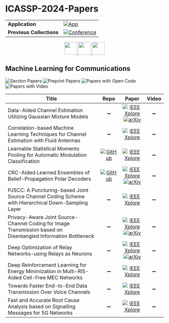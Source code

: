 # ICASSP-2024-Papers

<table>
    <tr>
        <td><strong>Application</strong></td>
        <td>
            <a href="https://huggingface.co/spaces/DmitryRyumin/NewEraAI-Papers" style="float:left;">
                <img src="https://img.shields.io/badge/🤗-NewEraAI--Papers-FFD21F.svg" alt="App" />
            </a>
        </td>
    </tr>
    <tr>
        <td><strong>Previous Collections</strong></td>
        <td>
            <a href="https://github.com/DmitryRyumin/ICASSP-2023-24-Papers/blob/main/README_2023.md">
                <img src="http://img.shields.io/badge/ICASSP-2023-0073AE.svg" alt="Conference">
            </a>
        </td>
    </tr>
</table>

<div align="center">
    <a href="https://github.com/DmitryRyumin/ICASSP-2023-24-Papers/blob/main/sections/2024/main/SPTM-L2.md">
        <img src="https://cdn.jsdelivr.net/gh/DmitryRyumin/NewEraAI-Papers@main/images/left.svg" width="40" alt="" />
    </a>
    <a href="https://github.com/DmitryRyumin/ICASSP-2023-24-Papers/">
        <img src="https://cdn.jsdelivr.net/gh/DmitryRyumin/NewEraAI-Papers@main/images/home.svg" width="40" alt="" />
    </a>
    <a href="https://github.com/DmitryRyumin/ICASSP-2023-24-Papers/blob/main/sections/2024/main/IVMSP-P2.md">
        <img src="https://cdn.jsdelivr.net/gh/DmitryRyumin/NewEraAI-Papers@main/images/right.svg" width="40" alt="" />
    </a>
</div>

## Machine Learning for Communications

![Section Papers](https://img.shields.io/badge/Section%20Papers-soon-42BA16) ![Preprint Papers](https://img.shields.io/badge/Preprint%20Papers-soon-b31b1b) ![Papers with Open Code](https://img.shields.io/badge/Papers%20with%20Open%20Code-soon-1D7FBF) ![Papers with Video](https://img.shields.io/badge/Papers%20with%20Video-soon-FF0000)

| **Title** | **Repo** | **Paper** | **Video** |
|-----------|:--------:|:---------:|:---------:|
| Data-Aided Channel Estimation Utilizing Gaussian Mixture Models | :heavy_minus_sign: | [![IEEE Xplore](https://img.shields.io/badge/IEEE-10447974-E4A42C.svg)](https://ieeexplore.ieee.org/document/10447974) <br /> [![arXiv](https://img.shields.io/badge/arXiv-2308.16601-b31b1b.svg)](https://arxiv.org/pdf/2308.16601) | :heavy_minus_sign: |
| Correlation-based Machine Learning Techniques for Channel Estimation with Fluid Antennas | :heavy_minus_sign: | [![IEEE Xplore](https://img.shields.io/badge/IEEE-10447499-E4A42C.svg)](https://ieeexplore.ieee.org/document/10447499) | :heavy_minus_sign: |
| Learnable Statistical Moments Pooling for Automatic Modulation Classification | [![GitHub](https://img.shields.io/github/stars/caharper/learnable_moments_pooling?style=flat)](https://github.com/caharper/learnable_moments_pooling) | [![IEEE Xplore](https://img.shields.io/badge/IEEE-10446295-E4A42C.svg)](https://ieeexplore.ieee.org/document/10446295) | :heavy_minus_sign: |
| CRC-Aided Learned Ensembles of Belief-Propagation Polar Decoders | [![GitHub](https://img.shields.io/github/stars/tomerraviv95/polar-ensembles?style=flat)](https://github.com/tomerraviv95/polar-ensembles) | [![IEEE Xplore](https://img.shields.io/badge/IEEE-10447608-E4A42C.svg)](https://ieeexplore.ieee.org/document/10447608) <br /> [![arXiv](https://img.shields.io/badge/arXiv-2301.06060-b31b1b.svg)](https://arxiv.org/pdf/2301.06060) | :heavy_minus_sign: |
| PJSCC: A Puncturing-based Joint Source Channel Coding Scheme with Hierarchical Down-Sampling Layer | :heavy_minus_sign: | [![IEEE Xplore](https://img.shields.io/badge/IEEE-10446143-E4A42C.svg)](https://ieeexplore.ieee.org/document/10446143) | :heavy_minus_sign: |
| Privacy-Aware Joint Source-Channel Coding for Image Transmission based on Disentangled Information Bottleneck | :heavy_minus_sign: | [![IEEE Xplore](https://img.shields.io/badge/IEEE-10447157-E4A42C.svg)](https://ieeexplore.ieee.org/document/10447157) <br /> [![arXiv](https://img.shields.io/badge/arXiv-2309.08188-b31b1b.svg)](https://arxiv.org/pdf/2309.08188) | :heavy_minus_sign: |
| Deep Optimization of Relay Networks-using Relays as Neurons | :heavy_minus_sign: | [![IEEE Xplore](https://img.shields.io/badge/IEEE-10447401-E4A42C.svg)](https://ieeexplore.ieee.org/document/10447401) <br /> [![arXiv](https://img.shields.io/badge/arXiv-2306.14253-b31b1b.svg)](https://arxiv.org/pdf/2306.14253) | :heavy_minus_sign: |
| Deep Reinforcement Learning for Energy Minimization in Multi-RIS-Aided Cell-Free MEC Networks | :heavy_minus_sign: | [![IEEE Xplore](https://img.shields.io/badge/IEEE-10447551-E4A42C.svg)](https://ieeexplore.ieee.org/document/10447551) | :heavy_minus_sign: |
| Towards Faster End-to-End Data Transmission Over Voice Channels | :heavy_minus_sign: | [![IEEE Xplore](https://img.shields.io/badge/IEEE-10447419-E4A42C.svg)](https://ieeexplore.ieee.org/document/10447419) | :heavy_minus_sign: |
| Fast and Accurate Root Cause Analysis based on Signalling Messages for 5G Networks | :heavy_minus_sign: | [![IEEE Xplore](https://img.shields.io/badge/IEEE-10448369-E4A42C.svg)](https://ieeexplore.ieee.org/document/10448369) | :heavy_minus_sign: |
